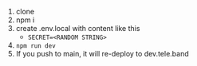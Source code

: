 1. clone
1. npm i
1. create .env.local with content like this
   - `SECRET=<RANDOM STRING>`
1. `npm run dev`
1. If you push to main, it will re-deploy to dev.tele.band
